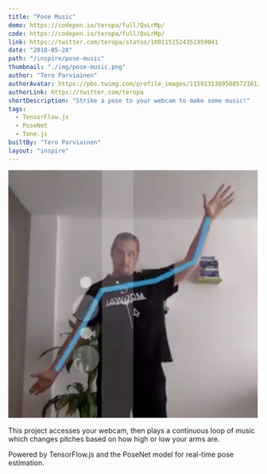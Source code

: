 ```yaml
---
title: "Pose Music"
demo: https://codepen.io/teropa/full/QxLrMp/
code: https://codepen.io/teropa/full/QxLrMp/
link: https://twitter.com/teropa/status/1001151524351959041
date: "2018-05-28"
path: "/inspire/pose-music"
thumbnail: "./img/pose-music.png"
author: "Tero Parviainen"
authorAvatar: https://pbs.twimg.com/profile_images/1159131369588572161/DTy-gkPg_400x400.jpg
authorLink: https://twitter.com/teropa
shortDescription: "Strike a pose to your webcam to make some music!"
tags:
  - TensorFlow.js
  - PoseNet
  - Tone.js
builtBy: "Tero Parviainen"
layout: "inspire"
---
```


![Animation](./img/pose-music.png)

This project accesses your webcam, then plays a continuous loop of music which changes pitches based on how high or low your arms are.

Powered by TensorFlow.js and the PoseNet model for real-time pose estimation.
